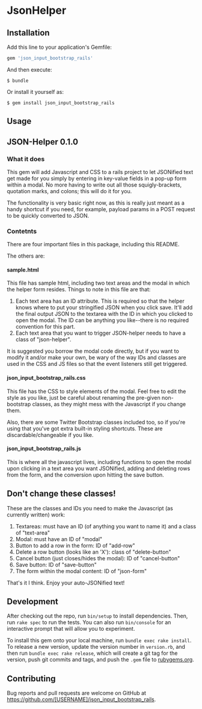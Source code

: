 # JsonHelper

## Installation

Add this line to your application's Gemfile:

```ruby
gem 'json_input_bootstrap_rails'
```

And then execute:

    $ bundle

Or install it yourself as:

    $ gem install json_input_bootstrap_rails

## Usage

## JSON-Helper 0.1.0

### What it does

This gem will add Javascript and CSS to a rails project to let JSONified text get made for you simply by entering in key-value fields in a pop-up form within a modal. No more having to write out all those squigly-brackets, quotation marks, and colons; this will do it for you.

The functionality is very basic right now, as this is really just meant as a handy shortcut if you need, for example, payload params in a POST request to be quickly converted to JSON.

### Contetnts

There are four important files in this package, including this README.

The others are:

#### sample.html
This file has sample html, including two text areas and the modal in which the helper form resides. Things to note in this file are that:

1. Each text area has an ID attribute. This is required so that the helper knows where to put your stringified JSON when you click save. It'll add the final output JSON to the textarea with the ID in which you clicked to open the modal. The ID can be anything you like--there is no required convention for this part.
2. Each text area that you want to trigger JSON-helper needs to have a class of "json-helper".

It is suggested you borrow the modal code directly, but if you want to modify it and/or make your own, be wary of the way IDs and classes are used in the CSS and JS files so that the event listeners still get triggered.

#### json_input_bootstrap_rails.css
This file has the CSS to style elements of the modal. Feel free to edit the style as you like, just be careful about renaming the pre-given non-bootstrap classes, as they might mess with the Javascript if you change them.

Also, there are some Twitter Bootstrap classes included too, so if you're using that you've got extra built-in styling shortcuts. These are discardable/changeable if you like.

#### json_input_bootstrap_rails.js
This is where all the javascript lives, including functions to open the modal upon clicking in a text area you want JSONified, adding and deleting rows from the form, and the conversion upon hitting the save button.

## Don't change these classes!

These are the classes and IDs you need to make the Javascript (as currently written) work:

1. Textareas: must have an ID (of anything you want to name it) and a class of "text-area"
2. Modal: must have an ID of "modal"
3. Button to add a row in the form: ID of "add-row"
4. Delete a row button (looks like an 'X'): class of "delete-button"
5. Cancel button (just closes/hides the modal): ID of "cancel-button"
6. Save button: ID of "save-button"
7. The form within the modal content: ID of "json-form"

That's it I think. Enjoy your auto-JSONified text!

## Development

After checking out the repo, run `bin/setup` to install dependencies. Then, run `rake spec` to run the tests. You can also run `bin/console` for an interactive prompt that will allow you to experiment.

To install this gem onto your local machine, run `bundle exec rake install`. To release a new version, update the version number in `version.rb`, and then run `bundle exec rake release`, which will create a git tag for the version, push git commits and tags, and push the `.gem` file to [rubygems.org](https://rubygems.org).

## Contributing

Bug reports and pull requests are welcome on GitHub at https://github.com/[USERNAME]/json_input_bootstrap_rails.
